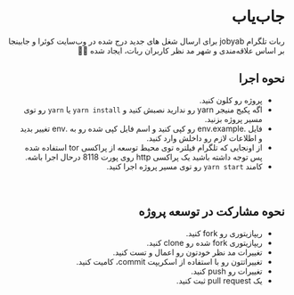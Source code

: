 <div dir="rtl">

<h1>جاب‌یاب</h1>
<p>
ربات تلگرام jobyab برای ارسال شغل های جدید درج شده در وب‌سایت کوئرا و جابینجا بر اساس علاقه‌مندی و شهر مد نظر کاربران ربات، ایجاد شده 🤘😍
</p>

<h2>نحوه اجرا</h2>
<ul>
<li>پروژه رو کلون کنید.</li>
<li>اگه پکیج منیجر yarn رو ندارید نصبش کنید و <code>yarn install</code> یا <code>yarn</code> رو توی مسیر پروژه بزنید.</li>
<li>فایل .env.example رو کپی کنید و اسم فایل کپی شده رو به .env تغییر بدید و اطلاعات لازم رو داخلش وارد کنید.</li>
<li>از اونجایی که تلگرام فیلتره توی محیط توسعه از پراکسی tor استفاده شده پس توجه داشته باشید یک پراکسی http روی پورت 8118 درحال اجرا باشه.</li>
<li>کامند <code>yarn start</code> رو توی مسیر پروژه اجرا کنید.</li>
</ul>

<br>

<h2>نحوه مشارکت در توسعه پروژه</h2>
<ul>
<li>ریپازیتوری رو fork کنید.</li>
<li>ریپازیتوری fork شده رو clone کنید.</li>
<li>تغییرات مد نظر خودتون رو اعمال و تست کنید.</li>
<li>تغییراتتون رو با استفاده از اسکریپت commit، کامیت  کنید.</li>
<li>تغییرات رو push کنید.</li>
<li>یک pull request ثبت کنید.</li>
</ul>

</div>
